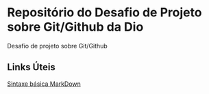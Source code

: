 # Repositório do Desafio de Projeto sobre Git/Github da Dio
Desafio de projeto sobre Git/Github


## Links Úteis
[Sintaxe básica MarkDown](https://www.markdownguide.org/)
